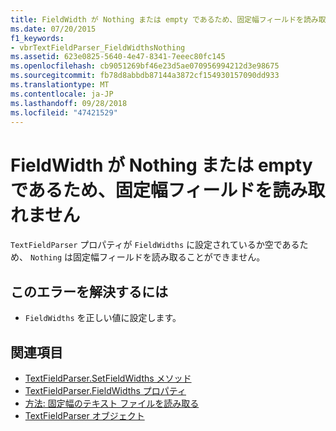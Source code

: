 ```yaml
---
title: FieldWidth が Nothing または empty であるため、固定幅フィールドを読み取れません
ms.date: 07/20/2015
f1_keywords:
- vbrTextFieldParser_FieldWidthsNothing
ms.assetid: 623e0825-5640-4e47-8341-7eeec80fc145
ms.openlocfilehash: cb9051269bf46e23d5ae070956994212d3e98675
ms.sourcegitcommit: fb78d8abbdb87144a3872cf154930157090dd933
ms.translationtype: MT
ms.contentlocale: ja-JP
ms.lasthandoff: 09/28/2018
ms.locfileid: "47421529"
---
```

# <a name="unable-to-read-fixed-width-fields-because-fieldwidths-is-nothing-or-empty"></a>FieldWidth が Nothing または empty であるため、固定幅フィールドを読み取れません
`TextFieldParser` プロパティが `FieldWidths` に設定されているか空であるため、 `Nothing` は固定幅フィールドを読み取ることができません。  
  
## <a name="to-correct-this-error"></a>このエラーを解決するには  
  
-   `FieldWidths` を正しい値に設定します。  
  
## <a name="see-also"></a>関連項目

- [TextFieldParser.SetFieldWidths メソッド](xref:Microsoft.VisualBasic.FileIO.TextFieldParser.SetFieldWidths%2A)  
- [TextFieldParser.FieldWidths プロパティ](xref:Microsoft.VisualBasic.FileIO.TextFieldParser.FieldWidths%2A)  
- [方法: 固定幅のテキスト ファイルを読み取る](../../visual-basic/developing-apps/programming/drives-directories-files/how-to-read-from-fixed-width-text-files.md)  
- [TextFieldParser オブジェクト](../../visual-basic/language-reference/objects/textfieldparser-object.md)
